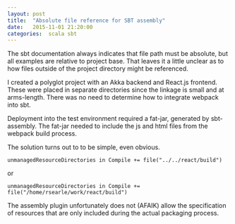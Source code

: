 ```yaml
---
layout: post
title:  "Absolute file reference for SBT assembly"
date:   2015-11-01 21:20:00
categories:  scala sbt
---
```


The sbt documentation always indicates that file path must be absolute, but all
examples are relative to project base. That leaves it a little unclear as to how files outside
of the project directory might be referenced.

I created a polyglot project with an Akka backend and React.js frontend. 
These were placed in separate directories since the linkage is small and at arms-length. There
was no need to determine how to integrate webpack into sbt. 

Deployment into the test environment required a fat-jar, generated by sbt-assembly. 
The fat-jar needed to include the js and html files from the webpack build process. 

The solution turns out to to be simple, even obvious.

```
unmanagedResourceDirectories in Compile += file("../../react/build")
```

or


```
unmanagedResourceDirectories in Compile += file("/home/rsearle/work/react/build")
```

The assembly plugin unfortunately does not (AFAIK) allow the specification of resources that are
only included during the actual packaging process. 







